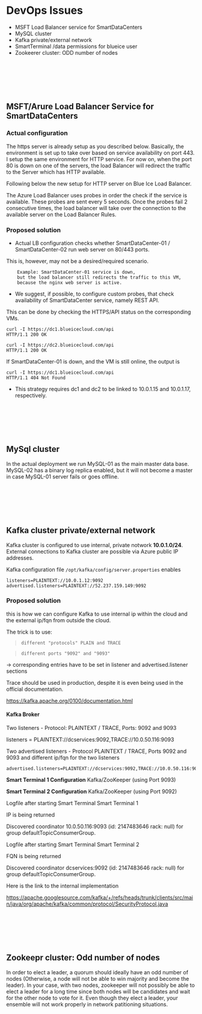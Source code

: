 # DevOps Issues

- MSFT Load Balancer service for SmartDataCenters
- MySQL cluster
- Kafka private/external network
- SmartTerminal /data permissions for blueice user
- Zookeerer cluster: ODD number of nodes

&nbsp;

&nbsp;

&nbsp;


## MSFT/Arure Load Balancer Service for SmartDataCenters

### Actual configuration
The https server is already setup as you described below. Basically, the environment is set up to take over based on service availability on port 443. I setup the same environment for HTTP service. For now on, when the port 80 is down on one of the servers, the load Balancer will redirect the traffic to the Server which has HTTP available.


Following below the new setup for HTTP server on Blue Ice Load Balancer.

The Azure Load Balancer uses probes in order the check if the service is available. These probes are sent every 5 seconds. Once the probes fail 2 consecutive times, the load balancer will take over the connection to the available server on the Load Balancer Rules.


### Proposed solution

* Actual LB configuration checks whether SmartDataCenter-01 / SmartDataCenter-02
run web server on 80/443 ports.


This is, however, may not be a desired/required scenario.

        Example: SmartDataCenter-01 service is down,
        but the load balancer still redirects the traffic to this VM,
        because the nginx web server is active.


* We suggest, if possible, to configure custom probes, that check availability of 
SmartDataCenter service, namely REST API.

This can be done by checking the HTTPS/API status on the corresponding VMs.
```
curl -I https://dc1.blueicecloud.com/api
HTTP/1.1 200 OK

curl -I https://dc2.blueicecloud.com/api
HTTP/1.1 200 OK
```

If SmartDataCenter-01 is down, and the VM is still online, the output is
```
curl -I https://dc1.blueicecloud.com/api
HTTP/1.1 404 Not Found
```

* This strategy requires dc1 and dc2 to be linked to 10.0.1.15 and 10.0.1.17, respectively.

&nbsp;

&nbsp;

&nbsp;

## MySql cluster
In the actual deployment we run MySQL-01 as the main master data base.
MySQL-02 has a binary log replica enabled, but it will not become a master
in case MySQL-01 server fails or goes offline.


&nbsp;

&nbsp;

&nbsp;


## Kafka cluster private/external network
Kafka cluster is configured to use internal, private notwork **10.0.1.0/24**.
External connections to Kafka cluster are possible via Azure public IP addresses.

Kafka configuration file ```/opt/kafka/config/server.properties``` enables
```
listeners=PLAINTEXT://10.0.1.12:9092
advertised.listeners=PLAINTEXT://52.237.159.149:9092
```

### Proposed solution
this is how we can configure Kafka to use internal ip within the cloud and the external ip/fqn from outside the cloud.


The trick is to use:


 > ```different "protocols" PLAIN and TRACE```

 > ```different ports "9092" and "9093"```

-> corresponding entries have to be set in listener and advertised.listener sections


Trace should be used in production, despite it is even being used in the official documentation.

https://kafka.apache.org/0100/documentation.html


#### Kafka Broker


Two listeners - Protocol: PLAINTEXT / TRACE, Ports: 9092 and 9093


listeners = PLAINTEXT://dcservices:9092,TRACE://10.0.50.116:9093


Two advertised listeners - Protocol PLAINTEXT / TRACE, Ports 9092 and 9093 and different ip/fqn for the two listeners

```
advertised.listeners=PLAINTEXT://dcservices:9092,TRACE://10.0.50.116:9093
```

**Smart Terminal 1 Configuration**
Kafka/ZooKeeper (using Port 9093)

**Smart Terminal 2 Configuration**
Kafka/ZooKeeper (using Port 9092)

Logfile after starting Smart Terminal Smart Terminal 1

IP is being returned

Discovered coordinator 10.0.50.116:9093 (id: 2147483646 rack: null) for group defaultTopicConsumerGroup.

Logfile after starting Smart Terminal Smart Terminal 2

FQN is being returned

Discovered coordinator dcservices:9092 (id: 2147483646 rack: null) for group defaultTopicConsumerGroup.

Here is the link to the internal implementation

https://apache.googlesource.com/kafka/+/refs/heads/trunk/clients/src/main/java/org/apache/kafka/common/protocol/SecurityProtocol.java


&nbsp;

&nbsp;

&nbsp;

## Zookeepr cluster: Odd number of nodes

In order to elect a leader, a quorum should ideally have an odd number of nodes (Otherwise, a node will not be able to win majority and become the leader). In your case, with two nodes, zookeeper will not possibly be able to elect a leader for a long time since both nodes will be candidates and wait for the other node to vote for it. Even though they elect a leader, your ensemble will not work properly in network patitioning situations.